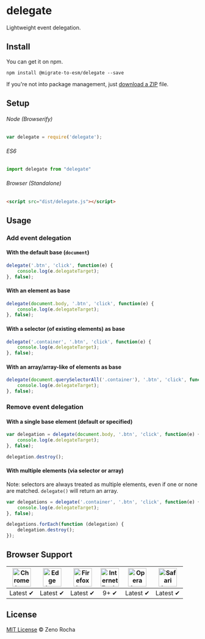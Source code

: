 # delegate

Lightweight event delegation.

## Install

You can get it on npm.

```
npm install @migrate-to-esm/delegate --save
```

If you're not into package management, just [download a ZIP](https://github.com/zenorocha/delegate/archive/master.zip) file.

## Setup

###### Node (Browserify)

```js
var delegate = require('delegate');
```

###### ES6
```js
import delegate from "delegate"
```

###### Browser (Standalone)

```html
<script src="dist/delegate.js"></script>
```

## Usage

### Add event delegation

#### With the default base (`document`)

```js
delegate('.btn', 'click', function(e) {
    console.log(e.delegateTarget);
}, false);
```

#### With an element as base

```js
delegate(document.body, '.btn', 'click', function(e) {
    console.log(e.delegateTarget);
}, false);
```

#### With a selector (of existing elements) as base

```js
delegate('.container', '.btn', 'click', function(e) {
    console.log(e.delegateTarget);
}, false);
```

#### With an array/array-like of elements as base

```js
delegate(document.querySelectorAll('.container'), '.btn', 'click', function(e) {
    console.log(e.delegateTarget);
}, false);
```

### Remove event delegation

#### With a single base element (default or specified)

```js
var delegation = delegate(document.body, '.btn', 'click', function(e) {
    console.log(e.delegateTarget);
}, false);

delegation.destroy();
```

#### With multiple elements (via selector or array)

Note: selectors are always treated as multiple elements, even if one or none are matched. `delegate()` will return an array.

```js
var delegations = delegate('.container', '.btn', 'click', function(e) {
    console.log(e.delegateTarget);
}, false);

delegations.forEach(function (delegation) {
    delegation.destroy();
});
```

## Browser Support

| <img src="https://clipboardjs.com/assets/images/chrome.png" width="48px" height="48px" alt="Chrome logo"> | <img src="https://clipboardjs.com/assets/images/edge.png" width="48px" height="48px" alt="Edge logo"> | <img src="https://clipboardjs.com/assets/images/firefox.png" width="48px" height="48px" alt="Firefox logo"> | <img src="https://clipboardjs.com/assets/images/ie.png" width="48px" height="48px" alt="Internet Explorer logo"> | <img src="https://clipboardjs.com/assets/images/opera.png" width="48px" height="48px" alt="Opera logo"> | <img src="https://clipboardjs.com/assets/images/safari.png" width="48px" height="48px" alt="Safari logo"> |
|:---:|:---:|:---:|:---:|:---:|:---:|
| Latest ✔ | Latest ✔ | Latest ✔ | 9+ ✔ | Latest ✔ | Latest ✔ |

## License

[MIT License](http://zenorocha.mit-license.org/) © Zeno Rocha
